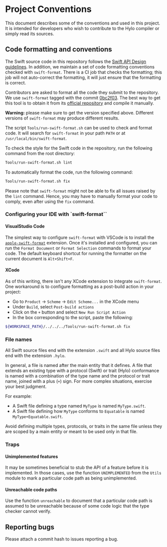 # Project Conventions

This document describes some of the conventions and used in this project.
It is intended for developers who wish to contribute to the Hylo compiler or simply read its sources.

## Code formatting and conventions

The Swift source code in this repository follows the [Swift API Design guidelines](https://www.swift.org/documentation/api-design-guidelines/).
In addition, we maintain a set of code formatting conventions checked with `swift-format`.
There is a CI job that checks the formatting; this job will not auto-correct the formatting, it will just ensure that the formatting is correct.

Contributors are asked to format all the code they submit to the repository.
We use `swift-format` tagged with the commit [0bc2f03](https://github.com/apple/swift-format/commit/0bc2f0381c72d66a949254af22208a81377cf717).
The best way to get this tool is to obtain it from its [official repository](https://github.com/apple/swift-format) and compile it manually.

**Warning:** please make sure to get the version specified above.
Different versions of `swift-format` may produce different results.

The script `Tools/run-swift-format.sh` can be used to check and format code.
It will search for `swift-format` in your path `PATH` or at `/usr/local/bin/swift-format`.

To check the style for the Swift code in the repository, run the following command from the root directory:

```bash
Tools/run-swift-format.sh lint
```

To automatically format the code, run the following command:

```bash
Tools/run-swift-format.sh fix
```

Please note that `swift-format` might not be able to fix all issues raised by the `lint` command.
Hence, you may have to manually format your code to comply, even after using the `fix` command.

### Configuring your IDE with `swift-format``

#### VisualStudio Code

The simplest way to configure `swift-format` with VSCode is to install the [`apple-swift-format`](https://marketplace.visualstudio.com/items?itemName=vknabel.vscode-apple-swift-format) extension.
Once it's installed and configured, you can run the `Format Document` or `Format Selection` commands to format your code.
The default keyboard shortcut for running the formatter on the current document is `Alt+Shift+F`.

#### XCode

As of this writing, there isn't any XCode extension to integrate `swift-format`.
One workaround is to configure formatting as a post-build action in your project:
- Go to `Product` → `Scheme` → `Edit Scheme...` in the XCode menu
- Under `Build`, select `Post-build actions`
- Click on the `+` button and select `New Run Script Action`
- In the box corresponding to the script, paste the following:

```bash
${WORKSPACE_PATH}/../../../Tools/run-swift-format.sh fix
```

### File names

All Swift source files end with the extension `.swift` and all Hylo source files end with the extension `.hylo`.

In general, a file is named after the main entity that it defines.
A file that extends an existing type with a protocol (Swift) or trait (Hylo) conformance is named with a combination of the type name and the protocol or trait name, joined with a plus (`+`) sign.
For more complex situations, exercise your best judgment.

For example:
- A Swift file defining a type named `MyType` is named `MyType.swift`.
- A Swift file defining how `MyType` conforms to `Equatable` is named `MyType+Equatable.swift`.

Avoid defining multiple types, protocols, or traits in the same file unless they are scoped by a main entity or meant to be used only in that file.

### Traps

#### Unimplemented features

It may be sometimes beneficial to stub the API of a feature before it is implemented.
In those cases, use the function `UNIMPLEMENTED` from the `Utils` module to mark a particular code path as being unimplemented.

#### Unreachable code paths

Use the function `unreachable` to document that a particular code path is assumed to be unreachable because of some code logic that the type checker cannot verify.

## Reporting bugs

Please attach a commit hash to issues reporting a bug.
